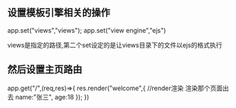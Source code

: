 ## 设置模板引擎相关的操作
app.set("views","views");
app.set("view engine","ejs")

views是指定的路径,第二个set设定的是让views目录下的文件以ejs的格式执行

## 然后设置主页路由
app.get("/",(req,res)=>{
    res.render("welcome",{  //render渲染 渲染那个页面出去
        name:"张三",
        age:18
    });
})
